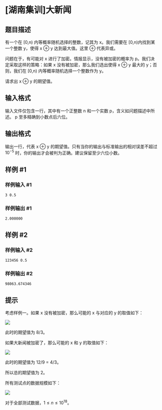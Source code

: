 # [湖南集训]大新闻

## 题目描述

有一个在 [0,n) 内等概率随机选择的整数，记其为 x。我们需要在 [0,n)内找到某一个整数 y，使得 x ⊕ y 达到最大值。这里 ⊕ 代表异或。

问题在于，有可能对 x 进行了加密。情报显示，没有被加密的概率为 p。我们决定采取这样的策略：如果 x 没有被加密，那么我们选出使得 x ⊕ y 最大的 y；否则，我们在 [0,n) 内等概率随机选择一个整数作为 y。

请求出 x ⊕ y 的期望值。


## 输入格式

输入文件仅包含一行，其中有一个正整数 n 和一个实数 p，含义如问题描述中所述。 p 至多精确到小数点后六位。


## 输出格式

输出一行，代表 x ⊕ y 的期望值。只有当你的输出与标准输出的相对误差不超过 $10^{-5}$ 时，你的输出才会被判为正确。建议保留至少六位小数。


## 样例 #1

### 样例输入 #1
```
3 0.5
```

### 样例输出 #1

```
2.000000
```

## 样例 #2

### 样例输入 #2
```
123456 0.5
```

### 样例输出 #2

```
98063.674346
```

## 提示

考虑样例一。如果 x 没有被加密，那么可能的 x 与对应的 y 的取值如下：

 ![](https://cdn.luogu.com.cn/upload/pic/6855.png) 

此时的期望值为 8/3。

如果大新闻被加密了，那么可能的 x 和 y 的取值如下：

 ![](https://cdn.luogu.com.cn/upload/pic/6856.png) 

此时的期望值为 12/9 = 4/3。

所以总的期望值为 2。


所有测试点的数据规模如下：

 ![](https://cdn.luogu.com.cn/upload/pic/6857.png) 

对于全部测试数据，$1 \le n \le 10^{18}$。

